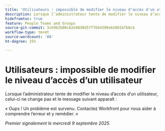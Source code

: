 ```yaml
---
title: 'Utilisateurs : impossible de modifier le niveau d’accès d’un utilisateur'
description: Lorsque l’administrateur tente de modifier le niveau d’accès d’un utilisateur, celui-ci ne change pas et un message d’erreur apparaît.
hidefromtoc: true
feature: People Teams and Groups
source-git-commit: 3cb9b2b88c62e98d8d57f76b4300eb1601bfb8cb
workflow-type: tm+mt
source-wordcount: '88'
ht-degree: 25%

---
```



# Utilisateurs : impossible de modifier le niveau d’accès d’un utilisateur

Lorsque l’administrateur tente de modifier le niveau d’accès d’un utilisateur, celui-ci ne change pas et le message suivant apparaît :

« Oups ! Un problème est survenu. Contactez Workfront pour nous aider à comprendre l’erreur et y remédier. »

_Premier signalement le mercredi 9 septembre 2025._
